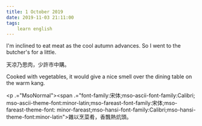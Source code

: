 ```yaml
---
title: 1 October 2019
date: 2019-11-03 21:11:00
tags:
    learn english
---
```

<p .="MsoNormal"><span lang="EN-US">I</span><span lang="EN-US" .="font-family:
&#x5B8B;&#x4F53;">&apos;</span><span lang="EN-US">m inclined to eat meat as the cool autumn
advances. So I went to the butcher</span><span lang="EN-US" .="font-family:
&#x5B8B;&#x4F53;">&apos;</span><span lang="EN-US">s for a little. </span></p>

<p .="MsoNormal"><span .="font-family:&#x5B8B;&#x4F53;;mso-ascii-font-family:Calibri;
mso-ascii-theme-font:minor-latin;mso-fareast-font-family:&#x5B8B;&#x4F53;;mso-fareast-theme-font:
minor-fareast;mso-hansi-font-family:Calibri;mso-hansi-theme-font:minor-latin">&#x5929;&#x51C9;&#x4E43;&#x601D;&#x8089;&#xFF0C;&#x5C11;&#x8A31;&#x5E02;&#x4E2D;&#x8CFC;&#x3002;</span></p><p .="MsoNormal"><span lang="EN-US">Cooked with vegetables, it would give a
nice smell over the dining table on the warm kang. </span></p><p .="MsoNormal"><span .="font-family:&#x5B8B;&#x4F53;;mso-ascii-font-family:Calibri;
mso-ascii-theme-font:minor-latin;mso-fareast-font-family:&#x5B8B;&#x4F53;;mso-fareast-theme-font:
minor-fareast;mso-hansi-font-family:Calibri;mso-hansi-theme-font:minor-latin">

</span></p><p .="MsoNormal"><span .="font-family:&#x5B8B;&#x4F53;;mso-ascii-font-family:Calibri;
mso-ascii-theme-font:minor-latin;mso-fareast-font-family:&#x5B8B;&#x4F53;;mso-fareast-theme-font:
minor-fareast;mso-hansi-font-family:Calibri;mso-hansi-theme-font:minor-latin">&#x96DC;&#x4EE5;&#x70F9;&#x83DC;&#x80B4;&#xFF0C;&#x9999;&#x98C4;&#x71B1;&#x7095;&#x982D;&#x3002;</span></p>